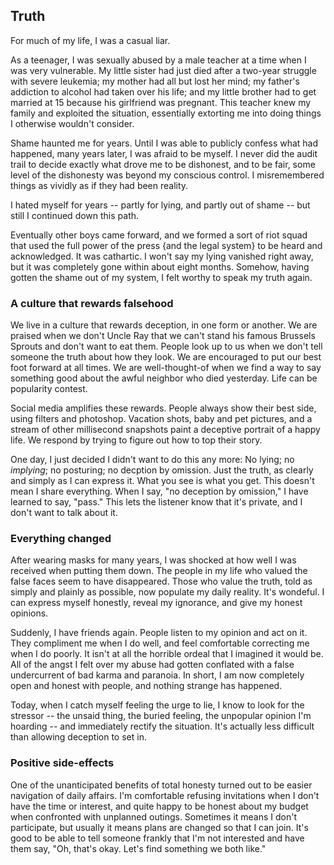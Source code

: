 ## Truth

For much of my life, I was a casual liar. 

As a teenager, I was sexually abused by a male teacher at a time when I was very vulnerable. My little sister had just died after a two-year struggle with severe leukemia; my mother had all but lost her mind; my father's addiction to alcohol had taken over his life; and my little brother had to get married at 15 because his girlfriend was pregnant.  This teacher knew my family and exploited the situation, essentially extorting me into doing things I otherwise wouldn't consider.

Shame haunted me for years. Until I was able to publicly confess what had happened, many years later, I was afraid to be myself. I never did the audit trail to decide exactly what drove me to be dishonest, and to be fair, some level of the dishonesty was beyond my conscious control. I misremembered things as vividly as if they had been reality. 

I hated myself for years -- partly for lying, and partly out of shame -- but still I continued down this path.

Eventually other boys came forward, and we formed a sort of riot squad that used the full power of the press {and the legal system} to be heard and acknowledged. It was cathartic. I won't say my lying vanished right away, but it was completely gone within about eight months. Somehow, having gotten the shame out of my system, I felt worthy to speak my truth again.

### A culture that rewards falsehood

We live in a culture that rewards deception, in one form or another. We are praised when we don't Uncle Ray that we can't stand his famous Brussels Sprouts and don't want to eat them. People look up to us when we don't tell someone the truth about how they look.  We are encouraged to put our best foot forward at all times. We are well-thought-of when we find a way to say something good about the awful neighbor who died yesterday.  Life can be popularity contest.

Social media amplifies these rewards. People always show their best side, using filters and photoshop. Vacation shots, baby and pet pictures, and a stream of other millisecond snapshots paint a deceptive portrait of a happy life. We respond by trying to figure out how to top their story. 

One day, I just decided I didn't want to do this any more: No lying; no *implying*; no posturing; no decption by omission.  Just the truth, as clearly and simply as I can express it.  What you see is what you get. This doesn't mean I share everything.  When I say, "no deception by omission," I have learned to say, "pass."  This lets the listener know that it's private, and I don't want to talk about it.

### Everything changed

After wearing masks for many years, I was shocked at how well I was received when putting them down. The people in my life who valued the false faces seem to have disappeared. Those who value the truth, told as simply and plainly as possible, now populate my daily reality. It's wondeful.  I can express myself honestly, reveal my ignorance, and give my honest opinions.

Suddenly, I have friends again. People listen to my opinion and act on it. They compliment me when I do well, and feel comfortable correcting me when I do poorly. It isn't at all the horrible ordeal that I imagined it would be. All of the angst I felt over my abuse had gotten conflated with a false undercurrent of bad karma and paranoia. In short, I am now completely open and honest with people, and nothing strange has happened. 

Today, when I catch myself feeling the urge to lie, I know to look for the stressor -- the unsaid thing, the buried feeling, the unpopular opinion I'm hoarding -- and immediately rectify the situation. It's actually less difficult than allowing deception to set in.

### Positive side-effects

One of the unanticipated benefits of total honesty turned out to be easier navigation of daily affairs. I'm comfortable refusing invitations when I don't have the time or interest, and quite happy to be honest about my budget when confronted with unplanned outings. Sometimes it means I don't participate, but usually it means plans are changed so that I can join. It's good to be able to tell someone frankly that I'm not interested and have them say, "Oh, that's okay. Let's find something we both like."
